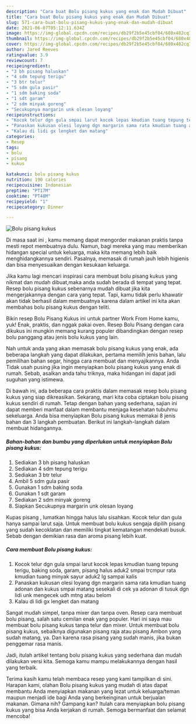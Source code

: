 ```yaml
---
description: "Cara buat Bolu pisang kukus yang enak dan Mudah Dibuat"
title: "Cara buat Bolu pisang kukus yang enak dan Mudah Dibuat"
slug: 571-cara-buat-bolu-pisang-kukus-yang-enak-dan-mudah-dibuat
date: 2021-06-07T05:12:11.634Z
image: https://img-global.cpcdn.com/recipes/db29f2b5e45cbf04/680x482cq70/bolu-pisang-kukus-foto-resep-utama.jpg
thumbnail: https://img-global.cpcdn.com/recipes/db29f2b5e45cbf04/680x482cq70/bolu-pisang-kukus-foto-resep-utama.jpg
cover: https://img-global.cpcdn.com/recipes/db29f2b5e45cbf04/680x482cq70/bolu-pisang-kukus-foto-resep-utama.jpg
author: Jared Reeves
ratingvalue: 3.9
reviewcount: 7
recipeingredient:
- "3 bh pisang haluskan"
- "4 sdm tepung terigu"
- "3 btr telur"
- "5 sdm gula pasir"
- "1 sdm baking soda"
- "1 sdt garam"
- "2 sdm minyak goreng"
- "Secukupnya margarin unk olesan loyang"
recipeinstructions:
- "Kocok telur dgn gula smpai larut kocok lepas kmudian tuang tepung terigu, baking soda, garam, pisang halus aduk2 smpai trcmpur rata kmudian tuang minyak sayur aduk2 lg sampai kalis"
- "Panaskan kukusan olesi loyang dgn margarin sama rata kmudian tuang adonan dan kukus smpai matang sesekali di cek ya adonan di tusuk dgn lidi unk mengecek udh mtng atau belom"
- "Kalau di lidi gx lengket dan matang"
categories:
- Resep
tags:
- bolu
- pisang
- kukus

katakunci: bolu pisang kukus 
nutrition: 190 calories
recipecuisine: Indonesian
preptime: "PT17M"
cooktime: "PT48M"
recipeyield: "1"
recipecategory: Dinner

---
```



![Bolu pisang kukus](https://img-global.cpcdn.com/recipes/db29f2b5e45cbf04/680x482cq70/bolu-pisang-kukus-foto-resep-utama.jpg)

Di masa  saat ini , kamu memang dapat mengorder makanan praktis tanpa mesti repot membuatnya dulu. Namun, bagi mereka yang mau memberikan hidangan special untuk keluarga, maka kita memang lebih baik menghidangkannya sendiri. Pasalnya, memasak di rumah jauh lebih higienis dan bisa menyesuaikan dengan kesukaan keluarga.

Jika kamu lagi mencari inspirasi cara membuat bolu pisang kukus yang nikmat dan mudah dibuat,maka anda sudah berada di tempat yang tepat. Resep bolu pisang kukus  sebenarnya mudah dibuat jika kita mengerjakannya dengan cara yang tepat. Tapi, kamu tidak perlu khawatir akan tidak berhasil dalam membuatnya 
karena dalam artikel ini kita akan membahas bolu pisang kukus dengan teliti.  

Bikin resep Bolu Pisang Kukus ini untuk partner Work From Home kamu, yuk! Enak, praktis, dan nggak pakai oven. Resep Bolu Pisang dengan cara dikukus ini mungkin memang kurang populer dibandingkan dengan resep bolu panggang atau jenis bolu kukus yang lain.

Nah untuk anda yang akan memasak bolu pisang kukus yang enak, ada beberapa langkah yang dapat dilakukan, pertama memilih jenis bahan, lalu pemilihan bahan segar, hingga cara membuat dan menyajikannya. Anda Tidak usah pusing jika ingin menyiapkan bolu pisang kukus yang enak di rumah. Sebab, asalkan anda  tahu triknya, maka hidangan ini dapat jadi suguhan yang istimewa.

Di bawah ini, ada beberapa cara praktis  dalam memasak resep bolu pisang kukus yang siap dikreasikan. Sekarang, mari kita coba ciptakan bolu pisang kukus sendiri di rumah. Tetap dengan bahan yang sederhana, sajian ini dapat memberi manfaat dalam membantu menjaga kesehatan tubuhmu sekeluarga. Anda bisa menyiapkan Bolu pisang kukus memakai 8 jenis bahan dan 3 langkah pembuatan. Berikut ini langkah-langkah dalam membuat hidangannya.

<!--inarticleads1-->

##### Bahan-bahan dan bumbu yang diperlukan untuk menyiapkan Bolu pisang kukus:

1. Sediakan 3 bh pisang haluskan
1. Sediakan 4 sdm tepung terigu
1. Sediakan 3 btr telur
1. Ambil 5 sdm gula pasir
1. Gunakan 1 sdm baking soda
1. Gunakan 1 sdt garam
1. Sediakan 2 sdm minyak goreng
1. Siapkan Secukupnya margarin unk olesan loyang


Kupas pisang , lumatkan hingga halus lalu sisahkan. Kocok telur dan gula hanya sampai larut saja. Untuk membuat bolu kukus sengaja dipilih pisang yang sudah kecoklatan dan memiliki tingkat kematangan mendekati busuk. Sebab dengan demikian rasa dan aroma pisang lebih kuat. 

<!--inarticleads2-->

##### Cara membuat Bolu pisang kukus:

1. Kocok telur dgn gula smpai larut kocok lepas kmudian tuang tepung terigu, baking soda, garam, pisang halus aduk2 smpai trcmpur rata kmudian tuang minyak sayur aduk2 lg sampai kalis
1. Panaskan kukusan olesi loyang dgn margarin sama rata kmudian tuang adonan dan kukus smpai matang sesekali di cek ya adonan di tusuk dgn lidi unk mengecek udh mtng atau belom
1. Kalau di lidi gx lengket dan matang


Sangat mudah simpel, tanpa mixer dan tanpa oven. Resep cara membuat bolu pisang, salah satu cemilan enak yang populer. Hari ini saya mau membuat bolu pisang kukus tanpa telur dan mixer. Untuk membuat bolu pisang kukus, sebaiknya digunakan pisang raja atau pisang Ambon yang sudah matang, ya. Dan karena rasa pisang yang sudah manis, jika bukan penggemar rasa manis. 

Jadi, itulah artikel tentang  bolu pisang kukus  yang sederhana dan mudah dilakukan versi kita. Semoga kamu mampu melakukannya dengan hasil yang terbaik. 

Terima kasih kamu telah membaca resep yang kami tampilkan di sini. Harapan kami, olahan  Bolu pisang kukus yang mudah di atas dapat membantu Anda menyiapkan makanan yang lezat untuk keluarga/teman maupun menjadi ide bagi Anda yang berkeinginan untuk berjualan makanan. Gimana nih? Gampang kan? Itulah cara menyiapkan bolu pisang kukus yang bisa Anda kerjakan di rumah. Semoga bermanfaat dan selamat mencoba!

